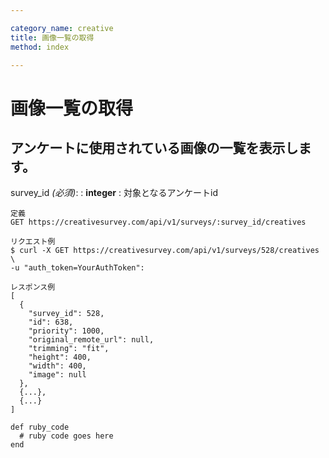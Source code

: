 ```yaml
---

category_name: creative
title: 画像一覧の取得
method: index

---
```


# 画像一覧の取得

## アンケートに使用されている画像の一覧を表示します。

survey_id _(必須)_:
: __integer__
: 対象となるアンケートid

~~~
定義
GET https://creativesurvey.com/api/v1/surveys/:survey_id/creatives

リクエスト例
$ curl -X GET https://creativesurvey.com/api/v1/surveys/528/creatives \
-u "auth_token=YourAuthToken":

レスポンス例
[
  {
    "survey_id": 528,
    "id": 638,
    "priority": 1000,
    "original_remote_url": null,
    "trimming": "fit",
    "height": 400,
    "width": 400,
    "image": null
  },
  {...},
  {...}
]

~~~

 
~~~
def ruby_code
  # ruby code goes here
end
~~~

　
　

